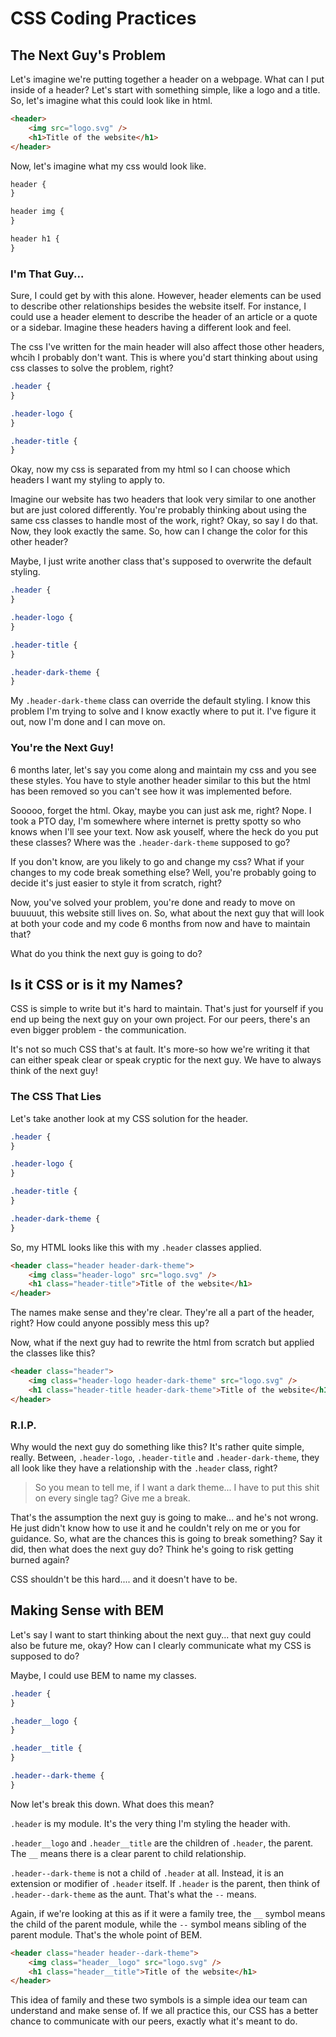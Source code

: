 <!-- Headings -->

# CSS Coding Practices

## The Next Guy's Problem

Let's imagine we're putting together a header on a webpage. What can I put inside of a header? Let's start with something simple, like a logo and a title. So, let's imagine what this could look like in html.

```html
<header>
	<img src="logo.svg" />
	<h1>Title of the website</h1>
</header>
```

Now, let's imagine what my css would look like.

```css
header {
}

header img {
}

header h1 {
}
```

### I'm That Guy...

Sure, I could get by with this alone. However, header elements can be used to describe other relationships besides the website itself. For instance, I could use a header element to describe the header of an article or a quote or a sidebar. Imagine these headers having a different look and feel.

The css I've written for the main header will also affect those other headers, whcih I probably don't want. This is where you'd start thinking about using css classes to solve the problem, right?

```css
.header {
}

.header-logo {
}

.header-title {
}
```

Okay, now my css is separated from my html so I can choose which headers I want my styling to apply to.

Imagine our website has two headers that look very similar to one another but are just colored differently. You're probably thinking about using the same css classes to handle most of the work, right? Okay, so say I do that. Now, they look exactly the same. So, how can I change the color for this other header?

Maybe, I just write another class that's supposed to overwrite the default styling.

```css
.header {
}

.header-logo {
}

.header-title {
}

.header-dark-theme {
}
```

My `.header-dark-theme` class can override the default styling. I know this problem I'm trying to solve and I know exactly where to put it. I've figure it out, now I'm done and I can move on.

### You're the Next Guy!

6 months later, let's say you come along and maintain my css and you see these styles. You have to style another header similar to this but the html has been removed so you can't see how it was implemented before.

Sooooo, forget the html. Okay, maybe you can just ask me, right? Nope. I took a PTO day, I'm somewhere where internet is pretty spotty so who knows when I'll see your text. Now ask youself, where the heck do you put these classes? Where was the `.header-dark-theme` supposed to go?

If you don't know, are you likely to go and change my css? What if your changes to my code break something else? Well, you're probably going to decide it's just easier to style it from scratch, right?

Now, you've solved your problem, you're done and ready to move on buuuuut, this website still lives on. So, what about the next guy that will look at both your code and my code 6 months from now and have to maintain that?

What do you think the next guy is going to do?

## Is it CSS or is it my Names?

CSS is simple to write but it's hard to maintain. That's just for yourself if you end up being the next guy on your own project. For our peers, there's an even bigger problem - the communication.

It's not so much CSS that's at fault. It's more-so how we're writing it that can either speak clear or speak cryptic for the next guy. We have to always think of the next guy!

### The CSS That Lies

Let's take another look at my CSS solution for the header.

```css
.header {
}

.header-logo {
}

.header-title {
}

.header-dark-theme {
}
```

So, my HTML looks like this with my `.header` classes applied.

```html
<header class="header header-dark-theme">
	<img class="header-logo" src="logo.svg" />
	<h1 class="header-title">Title of the website</h1>
</header>
```

The names make sense and they're clear. They're all a part of the header, right? How could anyone possibly mess this up?

Now, what if the next guy had to rewrite the html from scratch but applied the classes like this?

```html
<header class="header">
	<img class="header-logo header-dark-theme" src="logo.svg" />
	<h1 class="header-title header-dark-theme">Title of the website</h1>
</header>
```

### R.I.P.

Why would the next guy do something like this? It's rather quite simple, really. Between, `.header-logo`, `.header-title` and `.header-dark-theme`, they all look like they have a relationship with the `.header` class, right?

> So you mean to tell me, if I want a dark theme... I have to put this shit on every single tag? Give me a break.

That's the assumption the next guy is going to make... and he's not wrong. He just didn't know how to use it and he couldn't rely on me or you for guidance. So, what are the chances this is going to break something? Say it did, then what does the next guy do? Think he's going to risk getting burned again?

CSS shouldn't be this hard.... and it doesn't have to be.

## Making Sense with BEM

Let's say I want to start thinking about the next guy... that next guy could also be future me, okay? How can I clearly communicate what my CSS is supposed to do?

Maybe, I could use BEM to name my classes.

```css
.header {
}

.header__logo {
}

.header__title {
}

.header--dark-theme {
}
```

Now let's break this down. What does this mean?

`.header` is my module. It's the very thing I'm styling the header with.

`.header__logo` and `.header__title` are the children of `.header`, the parent. The `__` means there is a clear parent to child relationship.

`.header--dark-theme` is not a child of `.header` at all. Instead, it is an extension or modifier of `.header` itself. If `.header` is the parent, then think of `.header--dark-theme` as the aunt. That's what the `--` means.

Again, if we're looking at this as if it were a family tree, the `__` symbol means the child of the parent module, while the `--` symbol means sibling of the parent module. That's the whole point of BEM.

```html
<header class="header header--dark-theme">
	<img class="header__logo" src="logo.svg" />
	<h1 class="header__title">Title of the website</h1>
</header>
```

This idea of family and these two symbols is a simple idea our team can understand and make sense of. If we all practice this, our CSS has a better chance to communicate with our peers, exactly what it's meant to do.
